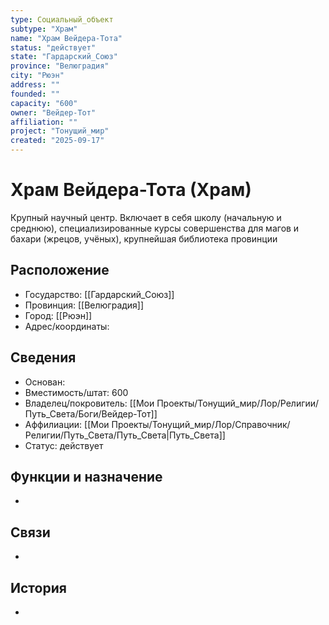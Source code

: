 ```yaml
---
type: Социальный_объект
subtype: "Храм"
name: "Храм Вейдера-Тота"
status: "действует"
state: "Гардарский_Союз"
province: "Велюградия"
city: "Рюэн"
address: ""
founded: ""
capacity: "600"
owner: "Вейдер-Тот"
affiliation: ""
project: "Тонущий_мир"
created: "2025-09-17"
---
```


# Храм Вейдера-Тота (Храм)

Крупный научный центр. Включает в себя школу (начальную и среднюю), специализированные курсы совершенства для магов и бахари (жрецов, учёных), крупнейшая библиотека провинции

## Расположение

- Государство: [[Гардарский_Союз]]
- Провинция: [[Велюградия]]
- Город: [[Рюэн]]
- Адрес/координаты: 

## Сведения

- Основан: 
- Вместимость/штат: 600
- Владелец/покровитель: [[Мои Проекты/Тонущий_мир/Лор/Религии/Путь_Света/Боги/Вейдер-Тот]]
- Аффилиации: [[Мои Проекты/Тонущий_мир/Лор/Справочник/Религии/Путь_Света/Путь_Света|Путь_Света]]
- Статус: действует

## Функции и назначение
- 

## Связи

-

## История

-
